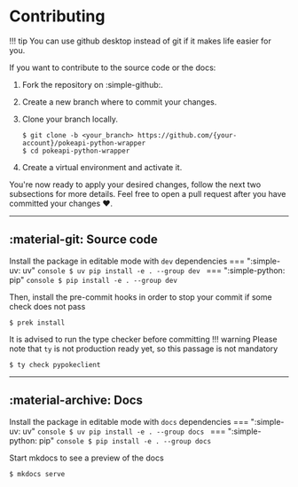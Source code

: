 # Contributing
!!! tip
    You can use github desktop instead of git if it makes life easier for you.

If you want to contribute to the source code or the docs:

1. Fork the repository on :simple-github:.
1. Create a new branch where to commit your changes.
1. Clone your branch locally.

    ```console
    $ git clone -b <your_branch> https://github.com/{your-account}/pokeapi-python-wrapper
    $ cd pokeapi-python-wrapper
    ```

1. Create a virtual environment and activate it.

You're now ready to apply your desired changes, follow the next two subsections for more details. Feel free to open a pull request after you have committed your changes :heart:.

---

## :material-git: Source code
Install the package in editable mode with `dev` dependencies
=== ":simple-uv: uv"
    ```console
    $ uv pip install -e . --group dev
    ```
=== ":simple-python: pip"
    ```console
    $ pip install -e . --group dev
    ```

Then, install the pre-commit hooks in order to stop your commit if some check does not pass
```console
$ prek install
```

It is advised to run the type checker before committing
!!! warning
    Please note that `ty` is not production ready yet, so this passage is not mandatory
```console
$ ty check pypokeclient
```

---

## :material-archive: Docs
Install the package in editable mode with `docs` dependencies
=== ":simple-uv: uv"
    ```console
    $ uv pip install -e . --group docs
    ```
=== ":simple-python: pip"
    ```console
    $ pip install -e . --group docs
    ```

Start mkdocs to see a preview of the docs
```console
$ mkdocs serve
```
